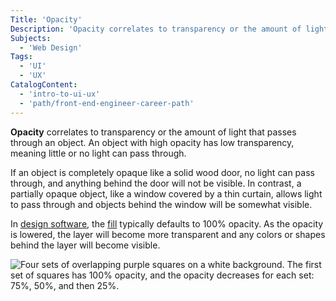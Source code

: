 ```yaml
---
Title: 'Opacity'
Description: 'Opacity correlates to transparency or the amount of light that passes through an object.'
Subjects:
  - 'Web Design'
Tags:
  - 'UI'
  - 'UX'
CatalogContent:
  - 'intro-to-ui-ux'
  - 'path/front-end-engineer-career-path'
---
```


**Opacity** correlates to transparency or the amount of light that passes through an object. An object with high opacity has low transparency, meaning little or no light can pass through.

If an object is completely opaque like a solid wood door, no light can pass through, and anything behind the door will not be visible. In contrast, a partially opaque object, like a window covered by a thin curtain, allows light to pass through and objects behind the window will be somewhat visible.

In [design software](https://www.codecademy.com/resources/docs/uiux/design-software), the [fill](https://www.codecademy.com/resources/uiux/fill) typically defaults to 100% opacity. As the opacity is lowered, the layer will become more transparent and any colors or shapes behind the layer will become visible.

![Four sets of overlapping purple squares on a white background. The first set of squares has 100% opacity, and the opacity decreases for each set: 75%, 50%, and then 25%.](https://static-assets.codecademy.com/Courses/intro-to-ui-and-ux/docs/Opacity.png)
